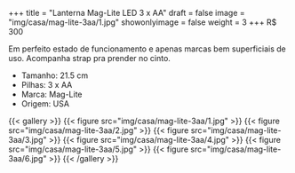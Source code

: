 +++
title = "Lanterna Mag-Lite LED 3 x AA"
draft = false
image = "img/casa/mag-lite-3aa/1.jpg"
showonlyimage = false
weight = 3
+++
<span class="price">R$ 300</span>

<!--more-->

Em perfeito estado de funcionamento e apenas marcas bem superficiais de uso. Acompanha strap pra prender no cinto.

- Tamanho: 21.5 cm
- Pilhas: 3 x AA
- Marca: Mag-Lite
- Origem: USA


{{< gallery >}}
{{< figure src="img/casa/mag-lite-3aa/1.jpg" >}}
{{< figure src="img/casa/mag-lite-3aa/2.jpg" >}}
{{< figure src="img/casa/mag-lite-3aa/3.jpg" >}}
{{< figure src="img/casa/mag-lite-3aa/4.jpg" >}}
{{< figure src="img/casa/mag-lite-3aa/5.jpg" >}}
{{< figure src="img/casa/mag-lite-3aa/6.jpg" >}}
{{< /gallery >}}
